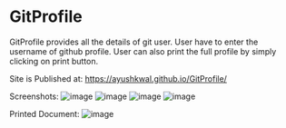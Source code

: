 # GitProfile
GitProfile provides all the details of git user.
User have to enter the username of github profile.
User can also print the full profile by simply clicking on print button.


Site is Published at: https://ayushkwal.github.io/GitProfile/

Screenshots:
![image](https://user-images.githubusercontent.com/70058068/104416431-ccd80b00-5599-11eb-80f8-64ff1c55e04b.png)
![image](https://user-images.githubusercontent.com/70058068/104416477-e4af8f00-5599-11eb-8eb5-420d93e0591a.png)
![image](https://user-images.githubusercontent.com/70058068/104416508-f3964180-5599-11eb-937f-7536736a8d1c.png)
![image](https://user-images.githubusercontent.com/70058068/104416560-0a3c9880-559a-11eb-8d42-b9f05a1c2422.png)

Printed Document:
![image](https://user-images.githubusercontent.com/70058068/104416605-1a547800-559a-11eb-8726-0e6974b0fccf.png)



